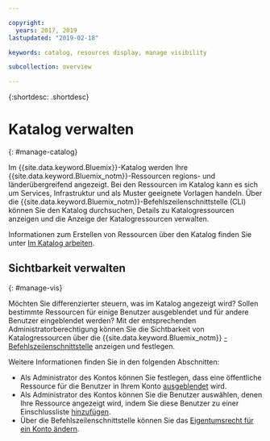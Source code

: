 ```yaml
---

copyright:
  years: 2017, 2019
lastupdated: "2019-02-18"

keywords: catalog, resources display, manage visibility

subcollection: overview

---
```


{:shortdesc: .shortdesc}

# Katalog verwalten
{: #manage-catalog}

Im {{site.data.keyword.Bluemix}}-Katalog werden Ihre {{site.data.keyword.Bluemix_notm}}-Ressourcen regions- und länderübergreifend angezeigt. Bei den Ressourcen im Katalog kann es sich um Services, Infrastruktur und als Muster geeignete Vorlagen handeln. Über die {{site.data.keyword.Bluemix_notm}}-Befehlszeilenschnittstelle (CLI) können Sie den Katalog durchsuchen, Details zu Katalogressourcen anzeigen und die Anzeige der Katalogressourcen verwalten. 

Informationen zum Erstellen von Ressourcen über den Katalog finden Sie unter [Im Katalog arbeiten](/docs/overview?topic=overview-ui#catalogcreate).

## Sichtbarkeit verwalten
{: #manage-vis}

Möchten Sie differenzierter steuern, was im Katalog angezeigt wird? Sollen bestimmte Ressourcen für einige Benutzer ausgeblendet und für andere Benutzer eingeblendet werden? Mit der entsprechenden Administratorberechtigung können Sie die Sichtbarkeit von Katalogressourcen über die {{site.data.keyword.Bluemix_notm}} [-Befehlszeilenschnittstelle](/docs/cli/reference/ibmcloud?topic=cloud-cli-overview) anzeigen und festlegen.

Weitere Informationen finden Sie in den folgenden Abschnitten:

* Als Administrator des Kontos können Sie festlegen, dass eine öffentliche Ressource für die Benutzer in Ihrem Konto [ausgeblendet](/docs/account?topic=account-exclude) wird.
* Als Administrator des Kontos können Sie die Benutzer auswählen, denen Ihre Ressource angezeigt wird, indem Sie diese Benutzer zu einer Einschlussliste [hinzufügen](/docs/account?topic=account-include).
* Über die Befehlszeilenschnittstelle können Sie das [Eigentumsrecht für ein Konto ändern](/docs/account?topic=account-include#owners).
